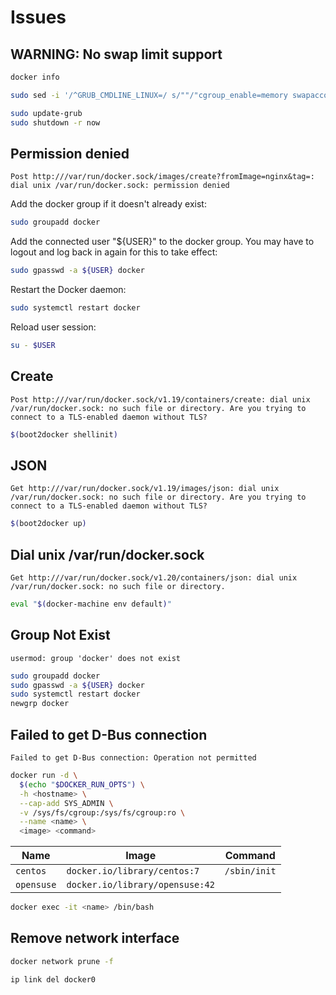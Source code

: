 # Issues

## WARNING: No swap limit support

```sh
docker info
```

```sh
sudo sed -i '/^GRUB_CMDLINE_LINUX=/ s/""/"cgroup_enable=memory swapaccount=1"/' /etc/default/grub
```

```sh
sudo update-grub
sudo shutdown -r now
```

## Permission denied

```log
Post http:///var/run/docker.sock/images/create?fromImage=nginx&tag=: dial unix /var/run/docker.sock: permission denied
```

Add the docker group if it doesn't already exist:

```sh
sudo groupadd docker
```

Add the connected user "${USER}" to the docker group. You may have to logout and log back in again for this to take effect:

```sh
sudo gpasswd -a ${USER} docker
```

Restart the Docker daemon:

```sh
sudo systemctl restart docker
```

Reload user session:

```sh
su - $USER
```

## Create

```log
Post http:///var/run/docker.sock/v1.19/containers/create: dial unix /var/run/docker.sock: no such file or directory. Are you trying to connect to a TLS-enabled daemon without TLS?
```

```sh
$(boot2docker shellinit)
```

## JSON

```log
Get http:///var/run/docker.sock/v1.19/images/json: dial unix /var/run/docker.sock: no such file or directory. Are you trying to connect to a TLS-enabled daemon without TLS?
```

```sh
$(boot2docker up)
```

## Dial unix /var/run/docker.sock

```log
Get http:///var/run/docker.sock/v1.20/containers/json: dial unix /var/run/docker.sock: no such file or directory.
```

```sh
eval "$(docker-machine env default)"
```

## Group Not Exist

```log
usermod: group 'docker' does not exist
```

```sh
sudo groupadd docker
sudo gpasswd -a ${USER} docker
sudo systemctl restart docker
newgrp docker
```

## Failed to get D-Bus connection

```log
Failed to get D-Bus connection: Operation not permitted
```

```sh
docker run -d \
  $(echo "$DOCKER_RUN_OPTS") \
  -h <hostname> \
  --cap-add SYS_ADMIN \
  -v /sys/fs/cgroup:/sys/fs/cgroup:ro \
  --name <name> \
  <image> <command>
```

| Name       | Image                           | Command      |
| ---------- | ------------------------------- | ------------ |
| `centos`   | `docker.io/library/centos:7`    | `/sbin/init` |
| `opensuse` | `docker.io/library/opensuse:42` |              |

```sh
docker exec -it <name> /bin/bash
```

## Remove network interface

```sh
docker network prune -f
```

```sh
ip link del docker0
```

<!-- ##

```log
Error response from daemon: login attempt to http://<hostname>/v2/ failed with status: 503 Service Unavailable
```

```sh
nmap -p 80,443 <hostname>
nc -zv <hostname> 80
ncat --ssl <hostname> 443
openssl s_client -connect <hostname>:443

curl -k https://<hostname>/v2/_catalog
``` -->
